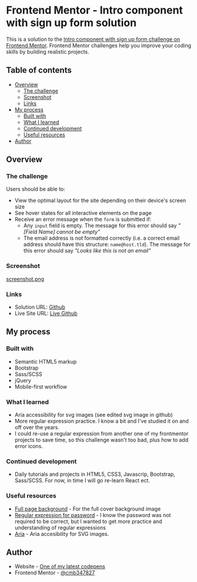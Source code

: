 # Frontend Mentor - Intro component with sign up form solution

This is a solution to the [Intro component with sign up form challenge on Frontend Mentor](https://www.frontendmentor.io/challenges/intro-component-with-signup-form-5cf91bd49edda32581d28fd1). Frontend Mentor challenges help you improve your coding skills by building realistic projects. 

## Table of contents

- [Overview](#overview)
  - [The challenge](#the-challenge)
  - [Screenshot](#screenshot)
  - [Links](#links)
- [My process](#my-process)
  - [Built with](#built-with)
  - [What I learned](#what-i-learned)
  - [Continued development](#continued-development)
  - [Useful resources](#useful-resources)
- [Author](#author)

## Overview

### The challenge

Users should be able to:

- View the optimal layout for the site depending on their device's screen size
- See hover states for all interactive elements on the page
- Receive an error message when the `form` is submitted if:
  - Any `input` field is empty. The message for this error should say *"[Field Name] cannot be empty"*
  - The email address is not formatted correctly (i.e. a correct email address should have this structure: `name@host.tld`). The message for this error should say *"Looks like this is not an email"*

### Screenshot

[screenshot.png](https://postimg.cc/Wdy1fWvB)


### Links

- Solution URL: [Github](https://github.com/cmb347827/intro-component-with-signup-form-master-github.io)
- Live Site URL: [Live Github](https://cmb347827.github.io/intro-component-with-signup-form-master-github.io/)

## My process

### Built with

- Semantic HTML5 markup
- Bootstrap
- Sass/SCSS
- jQuery
- Mobile-first workflow


### What I learned

- Aria accessibility for svg images (see edited svg image in github)
- More regular expression practice. I know a bit and I've studied it on and off over the years.
- I could re-use a regular expression from another one of my frontmentor projects to save time, so this challenge wasn't too bad, plus how to add error icons.

### Continued development

- Daily tutorials and projects in HTML5, CSS3, Javascrip, Bootstrap, Sass/SCSS. For now, in time I will go re-learn React ect.

### Useful resources

- [Full page background](https://css-tricks.com/perfect-full-page-background-image/) - For the full cover background image
- [Regular expression for password](https://stackoverflow.com/questions/19605150/regex-for-password-must-contain-at-least-eight-characters-at-least-one-number-a) - I know the password was not required to be correct, but I wanted to get more practice and understanding of regular expressions
- [Aria](https://a11y-101.com/development/svg) - Aria accesibility for SVG images.

## Author

- Website - [One of my latest codepens](https://codepen.io/cynthiab72/pen/oNybYON)
- Frontend Mentor - [@cmb347827](https://www.frontendmentor.io/profile/cmb347827)

